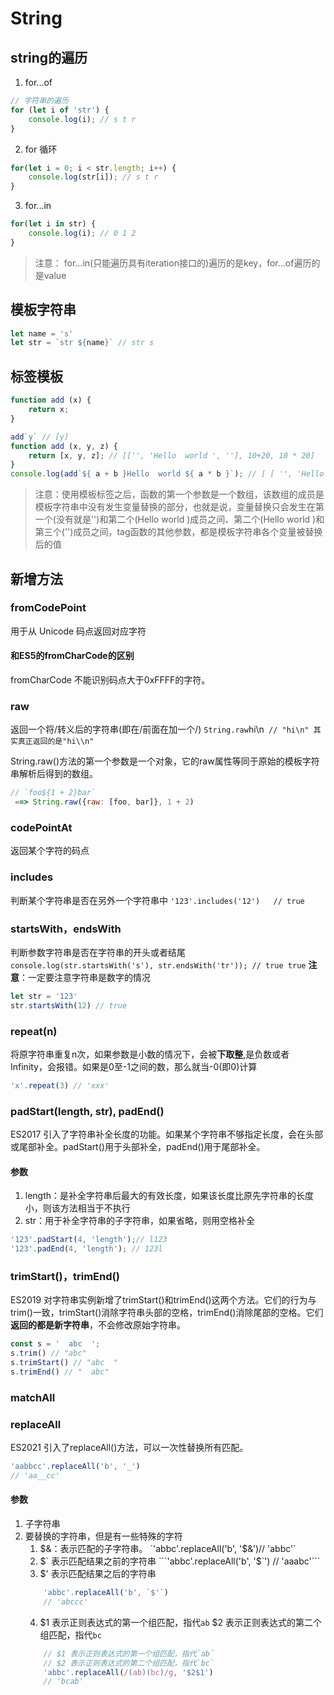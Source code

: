 # String
## string的遍历
1. for...of
```js
// 字符串的遍历
for (let i of 'str') {
    console.log(i); // s t r
}
```

2. for 循环
```js
for(let i = 0; i < str.length; i++) {
    console.log(str[i]); // s t r
}
```

3. for...in
```js
for(let i in str) {
    console.log(i); // 0 1 2
}
```
> 注意： for...in(只能遍历具有iteration接口的)遍历的是key，for...of遍历的是value

## 模板字符串
```js
let name = 's'
let str = `str ${name}` // str s
```
## 标签模板
```js
function add (x) {
    return x;
}

add`y` // [y]
function add (x, y, z) {
    return [x, y, z]; // [['', 'Hello  world ', ''], 10+20, 10 * 20]
}
console.log(add`${ a + b }Hello  world ${ a * b }`); // [ [ '', 'Hello  world ', '' ], 30, 200 ]
```
> 注意：使用模板标签之后，函数的第一个参数是一个数组，该数组的成员是模板字符串中没有发生变量替换的部分，也就是说，变量替换只会发生在第一个(没有就是'')和第二个(Hello  world )成员之间、第二个(Hello  world )和第三个('')成员之间，tag函数的其他参数，都是模板字符串各个变量被替换后的值

## 新增方法
### fromCodePoint
用于从 Unicode 码点返回对应字符
#### 和ES5的fromCharCode的区别
fromCharCode 不能识别码点大于0xFFFF的字符。
### raw
返回一个将/转义后的字符串(即在/前面在加一个/)
`String.raw`hi\n` // "hi\n" 其实真正返回的是"hi\\n"`


String.raw()方法的第一个参数是一个对象，它的raw属性等同于原始的模板字符串解析后得到的数组。
```js
// `foo${1 + 2}bar`
 ==> String.raw({raw: [foo, bar]}, 1 + 2)
```
### codePointAt
返回某个字符的码点

### includes
判断某个字符串是否在另外一个字符串中
`'123'.includes('12')   // true`
### startsWith，endsWith
判断参数字符串是否在字符串的开头或者结尾
`console.log(str.startsWith('s'), str.endsWith('tr')); // true true`
**注意**：一定要注意字符串是数字的情况
```js
let str = '123'
str.startsWith(12) // true 
``` 
### repeat(n)
将原字符串重复n次，如果参数是小数的情况下，会被**下取整**,是负数或者Infinity，会报错。如果是0至-1之间的数，那么就当-0(即0)计算
```js
'x'.repeat(3) // 'xxx'
```
### padStart(length, str), padEnd()
ES2017 引入了字符串补全长度的功能。如果某个字符串不够指定长度，会在头部或尾部补全。padStart()用于头部补全，padEnd()用于尾部补全。
#### 参数
1. length：是补全字符串后最大的有效长度，如果该长度比原先字符串的长度小，则该方法相当于不执行
2. str：用于补全字符串的子字符串，如果省略，则用空格补全
```js
'123'.padStart(4, 'length');// l123
'123'.padEnd(4, 'length'); // 123l

```

### trimStart()，trimEnd() 
ES2019 对字符串实例新增了trimStart()和trimEnd()这两个方法。它们的行为与trim()一致，trimStart()消除字符串头部的空格，trimEnd()消除尾部的空格。它们**返回的都是新字符串**，不会修改原始字符串。
```js
const s = '  abc  ';
s.trim() // "abc"
s.trimStart() // "abc  "
s.trimEnd() // "  abc"
```
### matchAll

### replaceAll
ES2021 引入了replaceAll()方法，可以一次性替换所有匹配。
```js
'aabbcc'.replaceAll('b', '_')
// 'aa__cc'
```
#### 参数
1. 子字符串
2. 要替换的字符串，但是有一些特殊的字符
    1. $&：表示匹配的子字符串。
    `'abbc'.replaceAll('b', '$&')// 'abbc'`
    2. $` 表示匹配结果之前的字符串
    ```'abbc'.replaceAll('b', '$`') // 'aaabc'```
    3. $' 表示匹配结果之后的字符串
    ```js
        'abbc'.replaceAll('b', `$'`)
        // 'abccc'
    ```
    4. $1 表示正则表达式的第一个组匹配，指代`ab` $2 表示正则表达式的第二个组匹配，指代`bc`
    ```js
        // $1 表示正则表达式的第一个组匹配，指代`ab`
        // $2 表示正则表达式的第二个组匹配，指代`bc`
        'abbc'.replaceAll(/(ab)(bc)/g, '$2$1')
        // 'bcab'

    ```